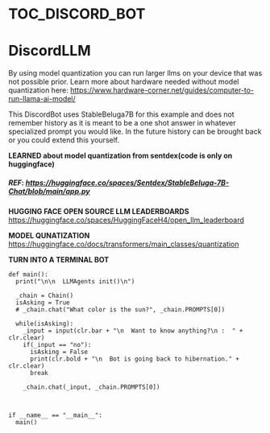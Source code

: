 # TOC_DISCORD_BOT
# DiscordLLM

By using model quantization you can run larger llms on your device that was not possible prior. Learn more about hardware needed without model quantization here: https://www.hardware-corner.net/guides/computer-to-run-llama-ai-model/

This DiscordBot uses StableBeluga7B for this example and does not remember history as it is meant to be a one shot answer in whatever specialized prompt you would like. In the future history can be brought back or you could extend this yourself.

**LEARNED about model quantization from sentdex(code is only on huggingface)** 
##### REF: https://huggingface.co/spaces/Sentdex/StableBeluga-7B-Chat/blob/main/app.py



**HUGGING FACE OPEN SOURCE LLM LEADERBOARDS**
https://huggingface.co/spaces/HuggingFaceH4/open_llm_leaderboard

**MODEL QUNATIZATION**
https://huggingface.co/docs/transformers/main_classes/quantization





**TURN INTO A TERMINAL BOT**
```
def main():
  print("\n\n  LLMAgents init()\n")

  _chain = Chain()
  isAsking = True
  # _chain.chat("What color is the sun?", _chain.PROMPTS[0])

  while(isAsking):
    _input = input(clr.bar + "\n  Want to know anything?\n :  " + clr.clear)
    if(_input == "no"):
      isAsking = False
      print(clr.bold + "\n  Bot is going back to hibernation." + clr.clear) 
      break
    
    _chain.chat(_input, _chain.PROMPTS[0])



if __name__ == "__main__":
  main()

```